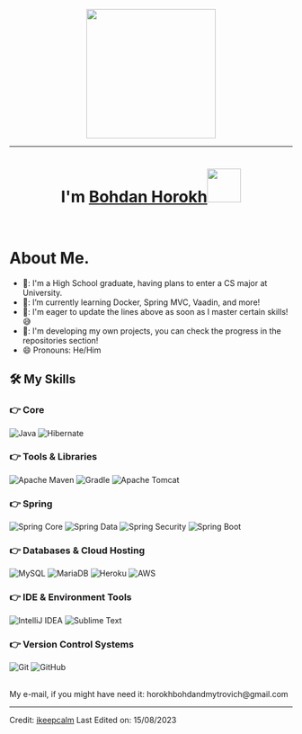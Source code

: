 <p align="center">
  <img src="https://miro.medium.com/max/2048/1*OohqW5DGh9CQS4hLY5FXzA.png" height="230"/>
</p>
<hr>
<h1 align="center">I'm <a href="https://t.me/ikeepcalm">Bohdan Horokh<a><img src="https://github.com/ikeepcalm/ikeepcalm/blob/505ba69aed2c82b03e2384fdfee9ef8731e9ff36/wave.gif" width="60px"/></h1>
<Br>
<h1>About Me.</h1>

- 🏫: I'm a High School graduate, having plans to enter a CS major at University.
- 🌱: I’m currently learning Docker, Spring MVC, Vaadin, and more!
- 🤔: I'm eager to update the lines above as soon as I master certain skills! 😅
- 📎: I'm developing my own projects, you can check the progress in the repositories section!
- 😄  Pronouns: He/Him


## 🛠️ My Skills

### 👉 Core
  
![Java](https://img.shields.io/badge/Java-FFFFFF.svg?style=for-the-badge&logo=OpenJDK&logoColor=black)
![Hibernate](https://img.shields.io/badge/Hibernate-59666C?style=for-the-badge&logo=Hibernate&logoColor=white)
  
### 👉 Tools & Libraries
![Apache Maven](https://img.shields.io/badge/Apache%20Maven-C71A36?style=for-the-badge&logo=Apache%20Maven&logoColor=white)
![Gradle](https://img.shields.io/badge/Gradle-02303A.svg?style=for-the-badge&logo=Gradle&logoColor=white)
![Apache Tomcat](https://img.shields.io/badge/apache%20tomcat-%23F8DC75.svg?style=for-the-badge&logo=apache-tomcat&logoColor=black)
  
### 👉 Spring
  
![Spring Core](https://img.shields.io/badge/Spring%20Core-%236DB33F.svg?style=for-the-badge&logo=spring&logoColor=white)
![Spring Data](https://img.shields.io/badge/Spring%20Data-6DB33F.svg?style=for-the-badge&logo=spring&logoColor=white)
![Spring Security](https://img.shields.io/badge/Spring%20Security-6DB33F.svg?style=for-the-badge&logo=Spring-Security&logoColor=white)
![Spring Boot](https://img.shields.io/badge/Spring%20Boot-6DB33F.svg?style=for-the-badge&logo=spring-boot&logoColor=white)

### 👉 Databases & Cloud Hosting
![MySQL](https://img.shields.io/badge/mysql-%2300f.svg?style=for-the-badge&logo=mysql&logoColor=white)
![MariaDB](https://img.shields.io/badge/MariaDB-003545?style=for-the-badge&logo=mariadb&logoColor=white)
![Heroku](https://img.shields.io/badge/heroku-%23430098.svg?style=for-the-badge&logo=heroku&logoColor=white)
![AWS](https://img.shields.io/badge/AWS-%23FF9900.svg?style=for-the-badge&logo=amazon-aws&logoColor=white)
  
### 👉 IDE & Environment Tools
![IntelliJ IDEA](https://img.shields.io/badge/IntelliJIDEA-000000.svg?style=for-the-badge&logo=intellij-idea&logoColor=white)
![Sublime Text](https://img.shields.io/badge/sublime_text-%23575757.svg?style=for-the-badge&logo=sublime-text&logoColor=important)
  
### 👉 Version Control Systems
![Git](https://img.shields.io/badge/git-%23F05033.svg?style=for-the-badge&logo=git&logoColor=white)
![GitHub](https://img.shields.io/badge/github-%23121011.svg?style=for-the-badge&logo=github&logoColor=white)
  

  
<Br>  
  My e-mail, if you might have need it: horokhbohdandmytrovich@gmail.com
<Br>

------

Credit: [ikeepcalm](https://github.com/ikeepcalm)
Last Edited on: 15/08/2023
